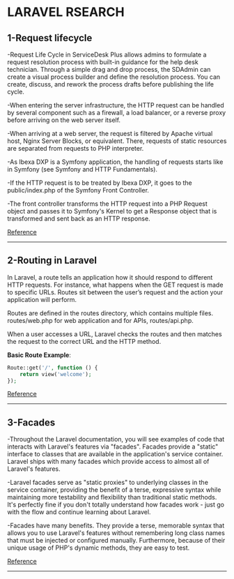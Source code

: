 # LARAVEL RSEARCH

## 1-Request lifecycle

 -Request Life Cycle in ServiceDesk Plus allows admins to formulate a request resolution process with built-in guidance for the help desk technician. Through a simple drag and drop process, the SDAdmin can create a visual process builder and define the resolution process. You can create, discuss, and rework the process drafts before publishing the life cycle. 

 -When entering the server infrastructure, the HTTP request can be handled by several component such as a firewall, a load balancer, or a reverse proxy before arriving on the web server itself.

 -When arriving at a web server, the request is filtered by Apache virtual host, Nginx Server Blocks, or equivalent. There, requests of static resources are separated from requests to PHP interpreter.

 -As Ibexa DXP is a Symfony application, the handling of requests starts like in Symfony (see Symfony and HTTP Fundamentals).

 -If the HTTP request is to be treated by Ibexa DXP, it goes to the public/index.php of the Symfony Front Controller.

-The front controller transforms the HTTP request into a PHP Request object and passes it to Symfony's Kernel to get a Response object that is transformed and sent back as an HTTP response.

[Reference](https://www.google.com/search?q=Request+lifecycle&oq=Request+lifecycle&gs_lcrp=EgZjaHJvbWUyBggAEEUYOTIJCAEQABgTGIAEMgkIAhAAGBMYgAQyCQgDEAAYExiABDIJCAQQABgTGIAEMgoIBRAAGBMYFhgeMgoIBhAAGBMYFhgeMgoIBxAAGBMYFhgeMgoICBAAGBMYFhgeMgwICRAAGAoYExgWGB7SAQc0MTFqMGo3qAIAsAIA&sourceid=chrome&ie=UTF-8)

---

## 2-Routing in Laravel
In Laravel, a route tells an application how it should respond to different HTTP requests. For instance, what happens when the GET request is made to specific URLs. Routes sit between the user’s request and the action your application will perform.

Routes are defined in the routes directory, which contains multiple files. routes/web.php for web application and for APIs, routes/api.php.

When a user accesses a URL, Laravel checks the routes and then matches the request to the correct URL and the HTTP method.

 **Basic Route Example**:

```php
Route::get('/', function () {
    return view('welcome');
});
```
[Reference](https://www.cloudways.com/blog/routing-in-laravel/)

---

## 3-Facades
-Throughout the Laravel documentation, you will see examples of code that interacts with Laravel's features via "facades". Facades provide a "static" interface to classes that are available in the application's service container. Laravel ships with many facades which provide access to almost all of Laravel's features.

-Laravel facades serve as "static proxies" to underlying classes in the service container, providing the benefit of a terse, expressive syntax while maintaining more testability and flexibility than traditional static methods. It's perfectly fine if you don't totally understand how facades work - just go with the flow and continue learning about Laravel.

-Facades have many benefits. They provide a terse, memorable syntax that allows you to use Laravel's features without remembering long class names that must be injected or configured manually. Furthermore, because of their unique usage of PHP's dynamic methods, they are easy to test.

[Reference](https://laravel.com/docs/12.x/facades)

---